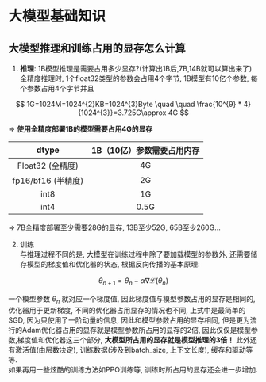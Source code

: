# 大模型基础知识

## 大模型推理和训练占用的显存怎么计算

1. **推理**: 1B模型推理是需要占用多少显存?(计算出1B后,7B,14B就可以算出来了)  
全精度推理时, 1个float32类型的参数会占用4个字节, 1B模型有10亿个参数, 每个参数占用4个字节并且  

$$
1G=1024M=1024^{2}KB=1024^{3}Byte \quad \quad \frac{10^{9} * 4}{1024^{3}}=3.725G\approx 4G
$$  

$\Longrightarrow$ **使用全精度部署1B的模型需要占用4G的显存**  

| dtype                | 1B（10亿）参数需要占用内存 |
|:----------------------:|:----------------------------:|
| Float32 (全精度)     | 4G                         |
| fp16/bf16 (半精度)   | 2G                         |
| int8                 | 1G                         |
| int4                 | 0.5G                       |

$\Longrightarrow$ 7B全精度部署至少需要28G的显存, 13B至少52G, 65B至少260G...

2. 训练  
与推理过程不同的是, 大模型在训练过程中除了要加载模型的参数外, 还需要储存模型的梯度值和优化器的状态, 根据反向传播的基本原理:  

$$
\theta_{n+1}=\theta_{n}-\alpha\nabla\mathcal{L}(\theta_{n})
$$

一个模型参数 $\theta_{n}$ 就对应一个梯度值, 因此梯度值与模型参数占用的显存是相同的, 优化器用于更新梯度, 不同的优化器占用显存的情况也不同, 上式中是最简单的SGD, 因为只使用了一阶动量的信息, 因此和模型参数占用的显存相同, 但是更为流行的Adam优化器占用的显存就是模型参数所占用的显存的2倍, 因此仅仅是模型参数,梯度值和优化器这三个部分, **大模型所占用的显存就是模型推理的3倍！** 此外还有激活值(由层数决定), 训练数据(涉及到batch_size, 上下文长度), 缓存和驱动等等.  
如果再用一些炫酷的训练方法如PPO训练等, 训练时所占用的显存还会进一步增加.
